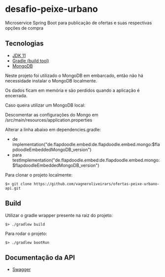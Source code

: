 # desafio-peixe-urbano

Microservice Spring Boot para publicação de ofertas e suas respectivas opções de compra

## Tecnologias

* [JDK 11](https://www.oracle.com/technetwork/java/javase/downloads/jdk11-downloads-5066655.html)
* [Gradle (build tool)](https://gradle.org/)
* [MongoDB](https://www.mongodb.com)

Neste projeto foi utilizado o MongoDB em embarcado, então não há necessidade instalar o MongoDB localmente.

Os dados ficam em memória e são perdidos quando a aplicação é encerrada.

Caso queira utilizar um MongoDB local:

Descomentar as configurações do Mongo em /src/main/resources/application.properties

Alterar a linha abaixo em dependencies.gradle:

* de implementation("de.flapdoodle.embed:de.flapdoodle.embed.mongo:$flapdoodleEmbeddedMongoDB_version")
* para testImplementation("de.flapdoodle.embed:de.flapdoodle.embed.mongo:$flapdoodleEmbeddedMongoDB_version")

Para clonar o projeto localmente:

`$> git clone https://github.com/vagneroliveirars/ofertas-peixe-urbano-api.git`

## Build

Utilizar o gradle wrapper presente na raiz do projeto:

`$> ./gradlew build`

Para rodar o projeto:

`$> ./gradlew bootRun`

## Documentação da API

* [Swagger](http://localhost:8080/swagger-ui.html)
